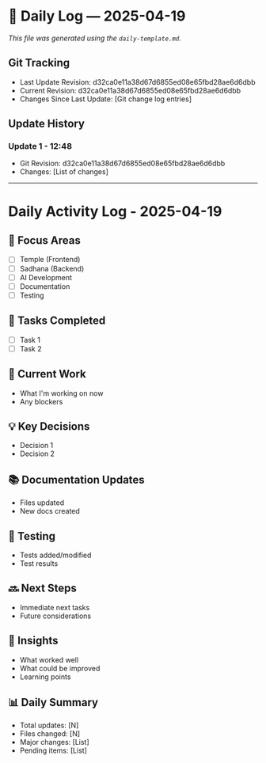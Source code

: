 # 🌅 Daily Log — 2025-04-19

_This file was generated using the `daily-template.md`._

## Git Tracking
- Last Update Revision: d32ca0e11a38d67d6855ed08e65fbd28ae6d6dbb
- Current Revision: d32ca0e11a38d67d6855ed08e65fbd28ae6d6dbb
- Changes Since Last Update:
  [Git change log entries]

## Update History
### Update 1 - 12:48
- Git Revision: d32ca0e11a38d67d6855ed08e65fbd28ae6d6dbb
- Changes: [List of changes]

---

# Daily Activity Log - 2025-04-19

## 🎯 Focus Areas
- [ ] Temple (Frontend)
- [ ] Sadhana (Backend)
- [ ] AI Development
- [ ] Documentation
- [ ] Testing

## 📝 Tasks Completed
- [ ] Task 1
- [ ] Task 2

## 🚧 Current Work
- What I'm working on now
- Any blockers

## 💡 Key Decisions
- Decision 1
- Decision 2

## 📚 Documentation Updates
- Files updated
- New docs created

## 🧪 Testing
- Tests added/modified
- Test results

## 🔜 Next Steps
- Immediate next tasks
- Future considerations

## 🌟 Insights
- What worked well
- What could be improved
- Learning points

## 📊 Daily Summary
- Total updates: [N]
- Files changed: [N]
- Major changes: [List]
- Pending items: [List]
